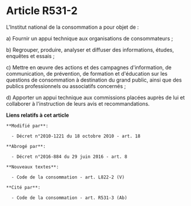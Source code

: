 # Article R531-2

L'Institut national de la consommation a pour objet de :

a) Fournir un appui technique aux organisations de consommateurs ;

b) Regrouper, produire, analyser et diffuser des informations, études, enquêtes et essais ;

c) Mettre en œuvre des actions et des campagnes d'information, de communication, de prévention, de formation et d'éducation
sur les questions de consommation à destination du grand public, ainsi que des publics professionnels ou associatifs
concernés ;

d) Apporter un appui technique aux commissions placées auprès de lui et collaborer à l'instruction de leurs avis et
recommandations.

**Liens relatifs à cet article**

	**Modifié par**:

	  - Décret n°2010-1221 du 18 octobre 2010 - art. 18

	**Abrogé par**:

	  - Décret n°2016-884 du 29 juin 2016 - art. 8

	**Nouveaux textes**:

	  - Code de la consommation - art. L822-2 (V)

	**Cité par**:

	  - Code de la consommation - art. R531-3 (Ab)
